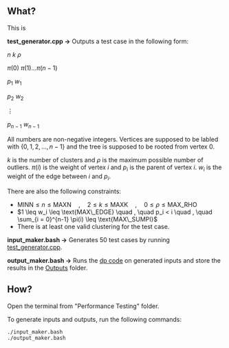 ## What?
This is

**test_generator.cpp $\to$** Outputs a test case in the following form:

$n\ k\ \rho$

$\pi(0)\ \pi(1) \dots \pi(n - 1)$

$p_1\ w_1$

$p_2\ w_2$

$\vdots$

$p_{n-1}\ w_{n-1}$

All numbers are non-negative integers. Vertices are supposed to be labled with $\{0, 1, 2, \dots, n - 1\}$ and the tree is supposed to be rooted from vertex $0$. 

$k$ is the number of clusters and $\rho$ is the maximum possible number of outliers. $\pi(i)$ is the weight of vertex $i$ and $p_i$ is the parent of vertex $i$. $w_i$ is the weight of the edge between $i$ and $p_i$.

There are also the following constraints:

- $\text{MINN} \leq n \leq \text{MAXN} \quad , \quad 2 \leq k \leq \text{MAXK} \quad , \quad 0 \leq \rho \leq \text{MAX\_RHO}$
- $1 \leq w_i \leq \text{MAX\_EDGE} \quad , \quad p_i < i \quad , \quad \sum_{i = 0}^{n-1} \pi(i) \leq \text{MAX\_SUMPI}$
- There is at least one valid clustering for the test case.

**input_maker.bash $\to$** Generates 50 test cases by running [test_generator.cpp](/test_generator.cpp).

**output_maker.bash $\to$** Runs the [dp code](../DP%20Algorithm/main.cpp) on generated inputs and store the results in the [Outputs](/Outputs) folder.


## How?
Open the terminal from "Performance Testing" folder.

To generate inputs and outputs, run the following commands:
```
./input_maker.bash
./output_maker.bash
```
